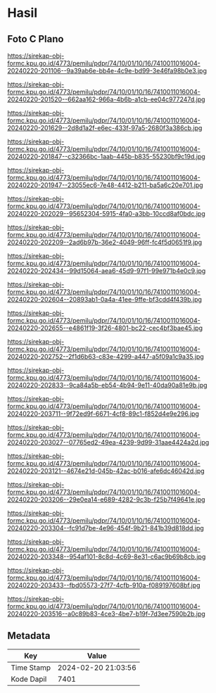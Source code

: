 # Hasil

## Foto C Plano

https://sirekap-obj-formc.kpu.go.id/4773/pemilu/pdpr/74/10/01/10/16/7410011016004-20240220-201106--9a39ab6e-bb4e-4c9e-bd99-3e46fa98b0e3.jpg

https://sirekap-obj-formc.kpu.go.id/4773/pemilu/pdpr/74/10/01/10/16/7410011016004-20240220-201520--662aa162-966a-4b6b-a1cb-ee04c977247d.jpg

https://sirekap-obj-formc.kpu.go.id/4773/pemilu/pdpr/74/10/01/10/16/7410011016004-20240220-201629--2d8d1a2f-e6ec-433f-97a5-2680f3a386cb.jpg

https://sirekap-obj-formc.kpu.go.id/4773/pemilu/pdpr/74/10/01/10/16/7410011016004-20240220-201847--c32366bc-1aab-445b-b835-55230bf9c19d.jpg

https://sirekap-obj-formc.kpu.go.id/4773/pemilu/pdpr/74/10/01/10/16/7410011016004-20240220-201947--23055ec6-7e48-4412-b211-ba5a6c20e701.jpg

https://sirekap-obj-formc.kpu.go.id/4773/pemilu/pdpr/74/10/01/10/16/7410011016004-20240220-202029--95652304-5915-4fa0-a3bb-10ccd8af0bdc.jpg

https://sirekap-obj-formc.kpu.go.id/4773/pemilu/pdpr/74/10/01/10/16/7410011016004-20240220-202209--2ad6b97b-36e2-4049-96ff-fc4f5d0651f9.jpg

https://sirekap-obj-formc.kpu.go.id/4773/pemilu/pdpr/74/10/01/10/16/7410011016004-20240220-202434--99d15064-aea6-45d9-97f1-99e971b4e0c9.jpg

https://sirekap-obj-formc.kpu.go.id/4773/pemilu/pdpr/74/10/01/10/16/7410011016004-20240220-202604--20893ab1-0a4a-41ee-9ffe-bf3cdd4f439b.jpg

https://sirekap-obj-formc.kpu.go.id/4773/pemilu/pdpr/74/10/01/10/16/7410011016004-20240220-202655--e4861f19-3f26-4801-bc22-cec4bf3bae45.jpg

https://sirekap-obj-formc.kpu.go.id/4773/pemilu/pdpr/74/10/01/10/16/7410011016004-20240220-202752--2f1d6b63-c83e-4299-a447-a5f09a1c9a35.jpg

https://sirekap-obj-formc.kpu.go.id/4773/pemilu/pdpr/74/10/01/10/16/7410011016004-20240220-202833--9ca84a5b-eb54-4b94-9e11-40da90a81e9b.jpg

https://sirekap-obj-formc.kpu.go.id/4773/pemilu/pdpr/74/10/01/10/16/7410011016004-20240220-203711--9f72ed9f-6671-4cf8-89c1-f852d4e9e296.jpg

https://sirekap-obj-formc.kpu.go.id/4773/pemilu/pdpr/74/10/01/10/16/7410011016004-20240220-203027--07765ed2-49ea-4239-9d99-31aae4424a2d.jpg

https://sirekap-obj-formc.kpu.go.id/4773/pemilu/pdpr/74/10/01/10/16/7410011016004-20240220-203121--4674e21d-045b-42ac-b016-afe6dc46042d.jpg

https://sirekap-obj-formc.kpu.go.id/4773/pemilu/pdpr/74/10/01/10/16/7410011016004-20240220-203206--29e0ea14-e689-4282-9c3b-f25b7f49641e.jpg

https://sirekap-obj-formc.kpu.go.id/4773/pemilu/pdpr/74/10/01/10/16/7410011016004-20240220-203304--fc91d7be-4e96-454f-9b21-841b39d818dd.jpg

https://sirekap-obj-formc.kpu.go.id/4773/pemilu/pdpr/74/10/01/10/16/7410011016004-20240220-203348--954af101-8c8d-4c69-8e31-c6ac9b69b8cb.jpg

https://sirekap-obj-formc.kpu.go.id/4773/pemilu/pdpr/74/10/01/10/16/7410011016004-20240220-203433--fbd05573-27f7-4cfb-910a-f089197608bf.jpg

https://sirekap-obj-formc.kpu.go.id/4773/pemilu/pdpr/74/10/01/10/16/7410011016004-20240220-203516--a0c89b83-4ce3-4be7-b19f-7d3ee7590b2b.jpg


## Metadata

| Key        | Value               |
| ---------- | ------------------- |
| Time Stamp | 2024-02-20 21:03:56 |
| Kode Dapil | 7401                |



